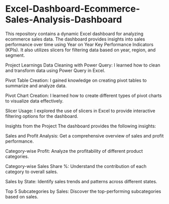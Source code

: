 # Excel-Dashboard-Ecommerce-Sales-Analysis-Dashboard
This repository contains a dynamic Excel dashboard for analyzing ecommerce sales data. The dashboard provides insights into sales performance over time using Year on Year Key Performance Indicators (KPIs). It also utilizes slicers for filtering data based on year, region, and segment.

Project Learnings
Data Cleaning with Power Query: I learned how to clean and transform data using Power Query in Excel.

Pivot Table Creation: I gained knowledge on creating pivot tables to summarize and analyze data.

Pivot Chart Creation: I learned how to create different types of pivot charts to visualize data effectively.

Slicer Usage: I explored the use of slicers in Excel to provide interactive filtering options for the dashboard.

Insights from the Project
The dashboard provides the following insights:

Sales and Profit Analysis: Get a comprehensive overview of sales and profit performance.

Category-wise Profit: Analyze the profitability of different product categories.

Category-wise Sales Share %: Understand the contribution of each category to overall sales.

Sales by State: Identify sales trends and patterns across different states.

Top 5 Subcategories by Sales: Discover the top-performing subcategories based on sales.
